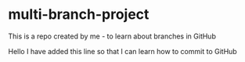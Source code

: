 # multi-branch-project
This is a repo created by me - to learn about branches in GitHub

Hello I have added this line so that I can learn how to commit to GitHub
